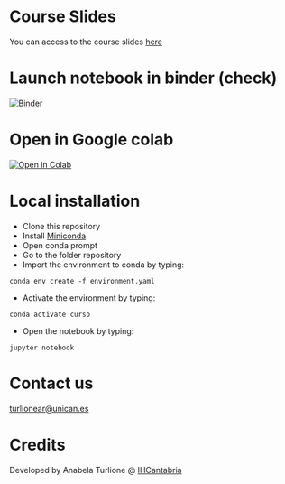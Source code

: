 # Course Slides
You can  access to the course slides [here](https://curso-entornos-python-xarray.github.io/index#/)

# Launch notebook in binder (check)
[![Binder](https://mybinder.org/badge_logo.svg)](https://mybinder.org/v2/gh/aturlione/curso_opendap_xarray/HEAD?labpath=https%3A%2F%2Fgithub.com%2Faturlione%2Fcurso_opendap_xarray%2Fblob%2Fmaster%2Fopendap_xarray.ipynb)

# Open in Google colab
[![Open in Colab](https://colab.research.google.com/assets/colab-badge.svg)](https://colab.research.google.com/github/aturlione/-curso-entornos-python-xarray/blob/master/opendap_xarray.ipynb)

# Local installation

- Clone this repository
- Install [Miniconda](https://docs.conda.io/en/main/miniconda.html)
- Open conda prompt
- Go to the folder repository
- Import the environment to conda by typing:
```
conda env create -f environment.yaml
```
- Activate the environment by typing:
```
conda activate curso
```
- Open the notebook by typing: 
```
jupyter notebook
```
# Contact us
turlionear@unican.es

# Credits
Developed by Anabela Turlione @ [IHCantabria](https://github.com/IHCantabria)

